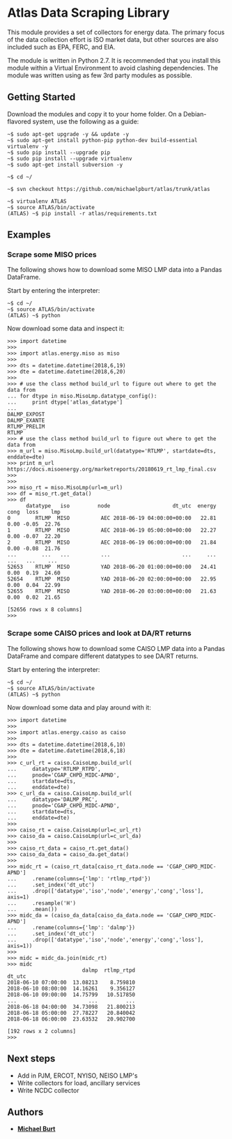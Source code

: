 # Atlas Data Scraping Library

This module provides a set of collectors for energy data. The primary focus of 
the data collection effort is ISO market data, but other sources are also 
included such as EPA, FERC, and EIA.

The module is written in Python 2.7. It is recommended that you install this 
module within a Virtual Environment to avoid clashing dependencies. The module 
was written using as few 3rd party modules as possible.

## Getting Started

Download the modules and copy it to your home folder. On a Debian-flavored 
system, use the following as a guide:
```
~$ sudo apt-get upgrade -y && update -y
~$ sudo apt-get install python-pip python-dev build-essential virtualenv -y
~$ sudo pip install --upgrade pip
~$ sudo pip install --upgrade virtualenv
~$ sudo apt-get install subversion -y

~$ cd ~/

~$ svn checkout https://github.com/michaelpburt/atlas/trunk/atlas

~$ virtualenv ATLAS
~$ source ATLAS/bin/activate
(ATLAS) ~$ pip install -r atlas/requirements.txt
```

## Examples

### Scrape some MISO prices
The following shows how to download some MISO LMP data into a Pandas DataFrame.

Start by entering the interpreter:
```
~$ cd ~/
~$ source ATLAS/bin/activate
(ATLAS) ~$ python
```
Now download some data and inspect it:

```
>>> import datetime
>>> 
>>> import atlas.energy.miso as miso
>>> 
>>> dts = datetime.datetime(2018,6,19)
>>> dte = datetime.datetime(2018,6,20)
>>> 
>>> # use the class method build_url to figure out where to get the data from
... for dtype in miso.MisoLmp.datatype_config():
...     print dtype['atlas_datatype']
... 
DALMP_EXPOST
DALMP_EXANTE
RTLMP_PRELIM
RTLMP
>>> # use the class method build_url to figure out where to get the data from
>>> m_url = miso.MisoLmp.build_url(datatype='RTLMP', startdate=dts, enddate=dte)
>>> print m_url
https://docs.misoenergy.org/marketreports/20180619_rt_lmp_final.csv
>>> 
>>> 
>>> miso_rt = miso.MisoLmp(url=m_url)
>>> df = miso_rt.get_data()
>>> df
      datatype   iso         node                    dt_utc  energy  cong  loss    lmp
0        RTLMP  MISO          AEC 2018-06-19 04:00:00+00:00   22.81  0.00 -0.05  22.76
1        RTLMP  MISO          AEC 2018-06-19 05:00:00+00:00   22.27  0.00 -0.07  22.20
2        RTLMP  MISO          AEC 2018-06-19 06:00:00+00:00   21.84  0.00 -0.08  21.76
...        ...   ...          ...                       ...     ...   ...   ...    ...
52653    RTLMP  MISO          YAD 2018-06-20 01:00:00+00:00   24.41  0.00  0.19  24.60
52654    RTLMP  MISO          YAD 2018-06-20 02:00:00+00:00   22.95  0.00  0.04  22.99
52655    RTLMP  MISO          YAD 2018-06-20 03:00:00+00:00   21.63  0.00  0.02  21.65

[52656 rows x 8 columns]
>>> 

```

### Scrape some CAISO prices and look at DA/RT returns
The following shows how to download some CAISO LMP data into a Pandas DataFrame
and compare different datatypes to see DA/RT returns.

Start by entering the interpreter:
```
~$ cd ~/
~$ source ATLAS/bin/activate
(ATLAS) ~$ python
```
Now download some data and play around with it:

```
>>> import datetime
>>> 
>>> import atlas.energy.caiso as caiso
>>> 
>>> dts = datetime.datetime(2018,6,10)
>>> dte = datetime.datetime(2018,6,18)
>>> 
>>> c_url_rt = caiso.CaisoLmp.build_url(
...     datatype='RTLMP_RTPD', 
...     pnode='CGAP_CHPD_MIDC-APND', 
...     startdate=dts,
...     enddate=dte)
>>> c_url_da = caiso.CaisoLmp.build_url(
...     datatype='DALMP_PRC', 
...     pnode='CGAP_CHPD_MIDC-APND', 
...     startdate=dts,
...     enddate=dte)
>>> 
>>> caiso_rt = caiso.CaisoLmp(url=c_url_rt)
>>> caiso_da = caiso.CaisoLmp(url=c_url_da)
>>> 
>>> caiso_rt_data = caiso_rt.get_data()
>>> caiso_da_data = caiso_da.get_data()
>>> 
>>> midc_rt = (caiso_rt_data[caiso_rt_data.node == 'CGAP_CHPD_MIDC-APND']
...     .rename(columns={'lmp': 'rtlmp_rtpd'})
...     .set_index('dt_utc') 
...     .drop(['datatype','iso','node','energy','cong','loss'], axis=1)  
...     .resample('H')
...     .mean())
>>> midc_da = (caiso_da_data[caiso_da_data.node == 'CGAP_CHPD_MIDC-APND'] 
...     .rename(columns={'lmp': 'dalmp'})
...     .set_index('dt_utc')
...     .drop(['datatype','iso','node','energy','cong','loss'], axis=1))
>>> 
>>> midc = midc_da.join(midc_rt)
>>> midc
                        dalmp  rtlmp_rtpd
dt_utc                                   
2018-06-10 07:00:00  13.08213    8.759810
2018-06-10 08:00:00  14.16261    9.356127
2018-06-10 09:00:00  14.75799   10.517850
...                       ...         ...
2018-06-18 04:00:00  34.73098   21.800213
2018-06-18 05:00:00  27.78227   20.840042
2018-06-18 06:00:00  23.63532   20.902700

[192 rows x 2 columns]
>>> 
```

## Next steps

* Add in PJM, ERCOT, NYISO, NEISO LMP's
* Write collectors for load, ancillary services
* Write NCDC collector

## Authors

* **[Michael Burt](http://mpburt.com/resume/)**
